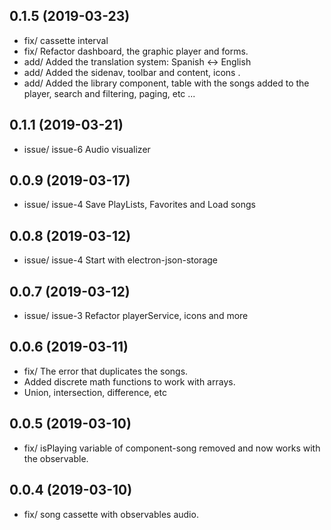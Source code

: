 ## 0.1.5 (2019-03-23)
* fix/ cassette interval
* fix/ Refactor dashboard, the graphic player and forms.
* add/ Added the translation system: Spanish <-> English
* add/ Added the sidenav, toolbar and content, icons .
* add/ Added the library component, table with the songs added to the player, search and filtering, paging, etc ...

## 0.1.1 (2019-03-21)
* issue/ issue-6 Audio visualizer

## 0.0.9 (2019-03-17)
* issue/ issue-4 Save PlayLists, Favorites and Load songs 

## 0.0.8 (2019-03-12)
* issue/ issue-4 Start with electron-json-storage

## 0.0.7 (2019-03-12)
* issue/ issue-3 Refactor playerService, icons and more

## 0.0.6 (2019-03-11)
* fix/ The error that duplicates the songs.
* Added discrete math functions to work with arrays. 
* Union, intersection, difference, etc

## 0.0.5 (2019-03-10)
* fix/ isPlaying variable of component-song removed and now works with the observable.

## 0.0.4 (2019-03-10)
* fix/ song cassette with observables audio.
